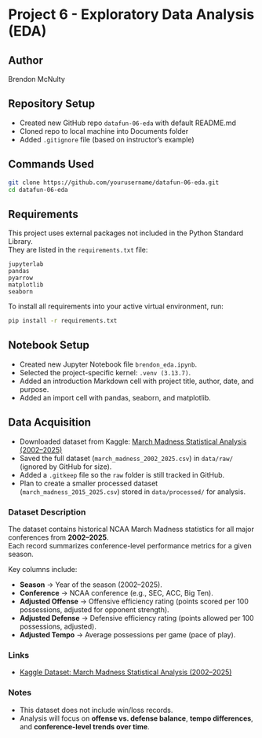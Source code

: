 # Project 6 - Exploratory Data Analysis (EDA)

## Author
Brendon McNulty

## Repository Setup
- Created new GitHub repo `datafun-06-eda` with default README.md
- Cloned repo to local machine into Documents folder
- Added `.gitignore` file (based on instructor’s example)

## Commands Used
```bash
git clone https://github.com/yourusername/datafun-06-eda.git
cd datafun-06-eda
```

## Requirements

This project uses external packages not included in the Python Standard Library.  
They are listed in the `requirements.txt` file:

```
jupyterlab
pandas
pyarrow
matplotlib
seaborn
```

To install all requirements into your active virtual environment, run:

```bash
pip install -r requirements.txt
```

## Notebook Setup

- Created new Jupyter Notebook file `brendon_eda.ipynb`.
- Selected the project-specific kernel: `.venv (3.13.7)`.
- Added an introduction Markdown cell with project title, author, date, and purpose.
- Added an import cell with pandas, seaborn, and matplotlib.

## Data Acquisition

- Downloaded dataset from Kaggle: [March Madness Statistical Analysis (2002–2025)](https://www.kaggle.com/datasets/jonathanpilafas/2024-march-madness-statistical-analysis)
- Saved the full dataset (`march_madness_2002_2025.csv`) in `data/raw/` (ignored by GitHub for size).
- Added a `.gitkeep` file so the `raw` folder is still tracked in GitHub.
- Plan to create a smaller processed dataset (`march_madness_2015_2025.csv`) stored in `data/processed/` for analysis.

### Dataset Description
The dataset contains historical NCAA March Madness statistics for all major conferences from **2002–2025**.  
Each record summarizes conference-level performance metrics for a given season.  

Key columns include:
- **Season** → Year of the season (2002–2025).  
- **Conference** → NCAA conference (e.g., SEC, ACC, Big Ten).  
- **Adjusted Offense** → Offensive efficiency rating (points scored per 100 possessions, adjusted for opponent strength).  
- **Adjusted Defense** → Defensive efficiency rating (points allowed per 100 possessions, adjusted).  
- **Adjusted Tempo** → Average possessions per game (pace of play). 

### Links
- [Kaggle Dataset: March Madness Statistical Analysis (2002–2025)](https://www.kaggle.com/datasets/jonathanpilafas/2024-march-madness-statistical-analysis)

### Notes
- This dataset does not include win/loss records.  
- Analysis will focus on **offense vs. defense balance**, **tempo differences**, and **conference-level trends over time**.  

